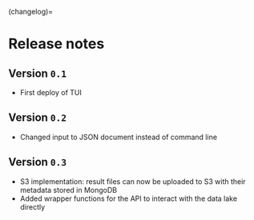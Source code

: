(changelog)=
# Release notes

## Version `0.1`
* First deploy of TUI

## Version `0.2`
* Changed input to JSON document instead of command line

## Version `0.3`
* S3 implementation: result files can now be uploaded to S3 with their metadata stored in MongoDB
* Added wrapper functions for the API to interact with the data lake directly